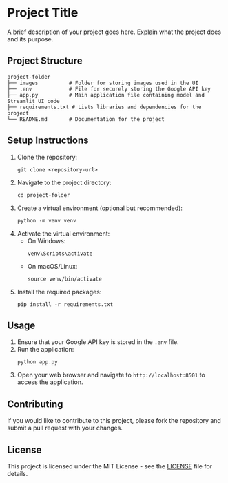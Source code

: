 # Project Title

A brief description of your project goes here. Explain what the project does and its purpose.

## Project Structure

```
project-folder
├── images          # Folder for storing images used in the UI
├── .env            # File for securely storing the Google API key
├── app.py          # Main application file containing model and Streamlit UI code
├── requirements.txt # Lists libraries and dependencies for the project
└── README.md       # Documentation for the project
```

## Setup Instructions

1. Clone the repository:
   ```
   git clone <repository-url>
   ```
2. Navigate to the project directory:
   ```
   cd project-folder
   ```
3. Create a virtual environment (optional but recommended):
   ```
   python -m venv venv
   ```
4. Activate the virtual environment:
   - On Windows:
     ```
     venv\Scripts\activate
     ```
   - On macOS/Linux:
     ```
     source venv/bin/activate
     ```
5. Install the required packages:
   ```
   pip install -r requirements.txt
   ```

## Usage

1. Ensure that your Google API key is stored in the `.env` file.
2. Run the application:
   ```
   python app.py
   ```
3. Open your web browser and navigate to `http://localhost:8501` to access the application.

## Contributing

If you would like to contribute to this project, please fork the repository and submit a pull request with your changes.

## License

This project is licensed under the MIT License - see the [LICENSE](LICENSE) file for details.